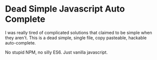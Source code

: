 # Dead Simple Javascript Auto Complete

I was really tired of complicated solutions that claimed to be simple when they aren't. This is a dead simple, single file, copy pasteable, hackable auto-complete.

No stupid NPM, no silly ES6. Just vanilla javascript.
